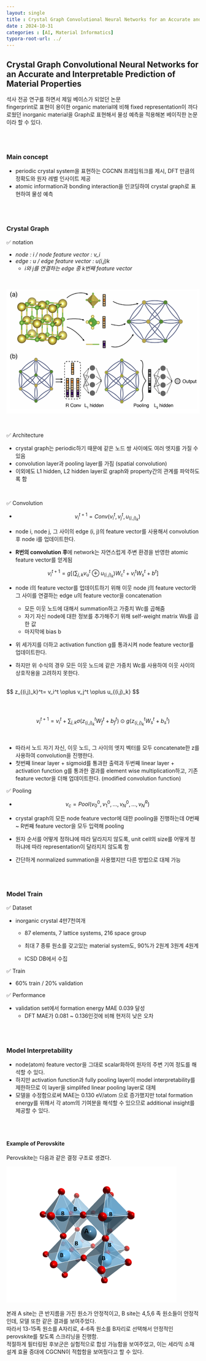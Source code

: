 ```yaml
---
layout: single
title : Crystal Graph Convolutional Neural Networks for an Accurate and Interpretable Prediction of Material Properties
date : 2024-10-31
categories : [AI, Material Informatics]
typora-root-url: ../
---
```


##  Crystal Graph Convolutional Neural Networks for an Accurate and Interpretable Prediction of Material Properties

석사 전공 연구를 하면서 제일 베이스가 되었던 논문<br/>fingerprint로 표현이 용이한 organic material에 비해 fixed representation이 까다로웠던 inorganic material을 Graph로 표현해서 물성 예측을 적용해본 베이직한 논문이라 할 수 있다.

<br><br>

### Main concept

* periodic crystal system을 표현하는 CGCNN 프레임워크를 제시, DFT 만큼의 정확도와 원자 레벨 인사이트 제공
* atomic information과 bonding interaction을 인코딩하여 crystal graph로 표현하여 물성 예측

<br><br>

### Crystal Graph

✅ notation 

- *node : i / node feature vector : v_i*
- *edge : u / edge feature vector : u(i,j)k*
  * *i와 j를 연결하는 edge 중 k번째 feature vector*

<br>

![image](https://github.com/sunnying25/sunnying25.github.io/blob/master/images/2024-10-31-CGCNN%20%EA%B0%84%EB%8B%A8%20%EC%9A%94%EC%95%BD/cgcnn-1730731127914-10-1730731202203-12-1730731210891-14.png)

<br>

✅ Architecture

* crystal graph는 periodic하기 때문에 같은 노드 쌍 사이에도 여러 엣지를 가질 수 있음
* convolution layer과 pooling layer를 가짐 (spatial convolution)
* 이외에도 L1 hidden, L2 hidden layer로 graph와 property간의 관계를 파악하도록 함

<br>

✅ Convolution

* $$
  v_i^{t+1} = Conv(v_i^t, v_j^t, u_(i,j)_k )
  $$

* node i, node j, 그 사이의 edge (i, j)의 feature vector를 사용해서 convolution 후 node i를 업데이트한다.
* **R번의 convolution 후**에 network는 자연스럽게 주변 환경을 반영한 atomic feature vector를 얻게됨


$$
v_i^{t+1}=g[(\sum_{j,k}v_u^t\oplus u_{(i,j)_k})W_c^t+v_i^tW_s^t+b^t]
$$

* node i의 feature vector를 업데이트하기 위해 이웃 node j의 feature vector와 그 사이를 연결하는 edge u의 feature vector을 concatenation

  * 모든 이웃 노드에 대해서 summation하고 가중치 Wc를 곱해줌
  * 자기 자신 node에 대한 정보를 추가해주기 위해 self-weight matrix Ws를 곱한 값
  * 마지막에 bias b
* 위 세가지를 더하고 activation function g를 통과시켜 node feature vector를 업데이트한다.
* 하지만 위 수식의 경우 모든 이웃 노드에 같은 가중치 Wc를 사용하여 이웃 사이의 상호작용을 고려하지 못한다.

<br>
$$
z_{(i,j)_k}^t= v_i^t \oplus v_j^t \oplus u_{(i,j)_k}
$$

<br><br>
$$
v_i^{t+1}=v_i^t+\sum_{j,k}\sigma(z_{(i,j)_k}^tW_f^t+b_f^t)\odot g(z_{(i,j)_k}^t W_s^t+b_s^t)
$$

<br>

* 따라서 노드 자기 자신, 이웃 노드, 그 사이의 엣지 벡터를 모두 concatenate한 z를 사용하여 convolution을 진행한다.
* 첫번째 linear layer + sigmoid를 통과한 출력과 두번째 linear layer + activation function g를 통과한 결과를 element wise multiplication하고,
  기존 feature vector을 더해 업데이트한다. (modified convolution function)  <br>

✅ Pooling

* $$
  v_c = Pool (v_0^0, v_1^0, ..., v_N^0, ..., v_N^R)
  $$

* crystal graph의 모든 node feature vector에 대한 pooling을 진행하는데 0번째 ~ R번째 feature vector을 모두 입력해 pooling

* 원자 순서를 어떻게 정하냐에 따라 달라지지 않도록, unit cell의 size를 어떻게 정하냐에 따라 representation이 달라지지 않도록 함

* 간단하게 normalized summation을 사용했지만 다른 방법으로 대체 가능

<br><br>

### Model Train

✅ Dataset

* inorganic crystal 4만7천여개

  * 87 elements, 7 lattice systems, 216 space group
  
  * 최대 7 종류 원소를 갖고있는 material system도, 90%가 2원계 3원계 4원계
  * ICSD DB에서 수집

✅ Train

* 60% train / 20% validation 

✅ Performance

* validation set에서 formation energy MAE 0.039 달성
  * DFT MAE가 0.081 ~ 0.136인것에 비해 현저히 낮은 오차
  

<br><br>

### Model Interpretability

* node(atom) feature vector을 그대로 scalar화하여 원자의 주변 기여 정도를 해석할 수 있다.
* 하지만 activation function과 fully pooling layer이 model interpretability를 제한하므로 이 layer을 simplifed linear pooling layer로 대체
* 모델을 수정함으로써 MAE는 0.130 eV/atom 으로 증가했지만 total formation energy를 위해서 각 atom의 기여분을 해석할 수 있으므로 additional insight를 제공할 수 있다.


<br><br>

#### Example of Perovskite

Perovskite는 다음과 같은 결정 구조로 생겼다.



<img src="../images/2024-10-31-CGCNN 간단 요약/Perovskite-Material-2.png" alt="What are perovskite materials? - Articles & Publications - Blog | Quantum  Solutions" style="zoom: 50%;" />



본래 A site는 큰 반지름을 가진 원소가 안정적이고, B site는 4,5,6 족 원소들이 안정적인데, 모델 또한 같은 결과를 보여주었다.<br/>따라서 13-15족 원소를 A자리로, 4-6족 원소를 B자리로 선택해서 안정적인 perovskite를 찾도록 스크리닝을 진행함.<br/>적절하게 필터링된 후보군은 실험적으로 합성 가능함을 보여주었고, 이는 세라믹 소재 설계 효율 증대에 CGCNN이 적합함을 보여줬다고 할 수 있다.











